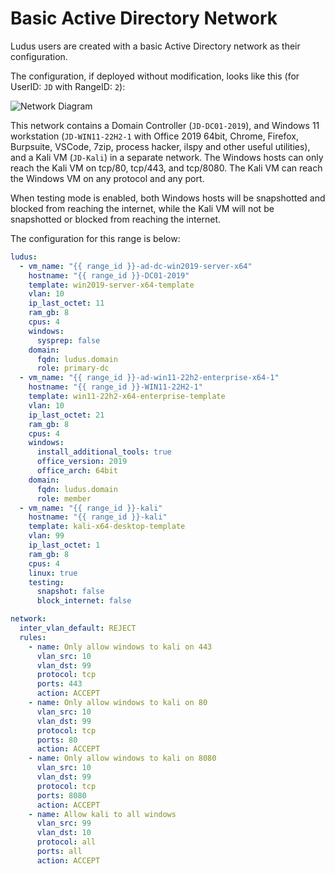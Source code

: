 # Basic Active Directory Network

Ludus users are created with a basic Active Directory network as their configuration.

The configuration, if deployed without modification, looks like this (for UserID: `JD` with RangeID: `2`):

![Network Diagram](/img/envs/basic-active-directory-network.png)

This network contains a Domain Controller (`JD-DC01-2019`), and Windows 11 workstation (`JD-WIN11-22H2-1` with Office 2019 64bit, Chrome, Firefox, Burpsuite, VSCode, 7zip, process hacker, ilspy and other useful utilities), and a Kali VM (`JD-Kali`) in a separate network.
The Windows hosts can only reach the Kali VM on tcp/80, tcp/443, and tcp/8080.
The Kali VM can reach the Windows VM on any protocol and any port.

When testing mode is enabled, both Windows hosts will be snapshotted and blocked from reaching the internet, while the Kali VM will not be snapshotted or blocked from reaching the internet.

The configuration for this range is below:

```yaml
ludus:
  - vm_name: "{{ range_id }}-ad-dc-win2019-server-x64"
    hostname: "{{ range_id }}-DC01-2019"
    template: win2019-server-x64-template
    vlan: 10
    ip_last_octet: 11
    ram_gb: 8
    cpus: 4
    windows:
      sysprep: false
    domain:
      fqdn: ludus.domain
      role: primary-dc
  - vm_name: "{{ range_id }}-ad-win11-22h2-enterprise-x64-1"
    hostname: "{{ range_id }}-WIN11-22H2-1"
    template: win11-22h2-x64-enterprise-template
    vlan: 10
    ip_last_octet: 21
    ram_gb: 8
    cpus: 4
    windows:
      install_additional_tools: true
      office_version: 2019
      office_arch: 64bit
    domain:
      fqdn: ludus.domain
      role: member
  - vm_name: "{{ range_id }}-kali"
    hostname: "{{ range_id }}-kali"
    template: kali-x64-desktop-template
    vlan: 99
    ip_last_octet: 1
    ram_gb: 8
    cpus: 4
    linux: true
    testing:
      snapshot: false
      block_internet: false

network:
  inter_vlan_default: REJECT
  rules:
    - name: Only allow windows to kali on 443
      vlan_src: 10
      vlan_dst: 99
      protocol: tcp
      ports: 443
      action: ACCEPT
    - name: Only allow windows to kali on 80
      vlan_src: 10
      vlan_dst: 99
      protocol: tcp
      ports: 80
      action: ACCEPT
    - name: Only allow windows to kali on 8080
      vlan_src: 10
      vlan_dst: 99
      protocol: tcp
      ports: 8080
      action: ACCEPT          
    - name: Allow kali to all windows
      vlan_src: 99
      vlan_dst: 10
      protocol: all
      ports: all
      action: ACCEPT

```